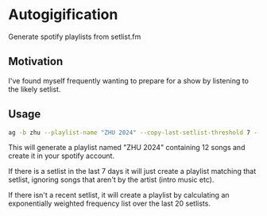 # Autogigification

Generate spotify playlists from setlist.fm

## Motivation

I've found myself frequently wanting to prepare for a show by listening to the likely setlist.


## Usage

```sh
ag -b zhu --playlist-name "ZHU 2024" --copy-last-setlist-threshold 7 --max-setlist-length 12
```

This will generate a playlist named "ZHU 2024" containing 12 songs and create it in your spotify account.

If there is a setlist in the last 7 days it will just create a playlist matching that setlist, ignoring songs that aren't by the artist (intro music etc).

If there isn't a recent setlist, it will create a playlist by calculating an exponentially weighted frequency list over the last 20 setlists.
